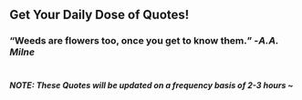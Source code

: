 ## Get Your Daily Dose of Quotes!
### <q>Weeds are flowers too, once you get to know them.</q> -<em>A.A. Milne</em> <br><br>
##### NOTE: These Quotes will be updated on a frequency basis of 2-3 hours ~
